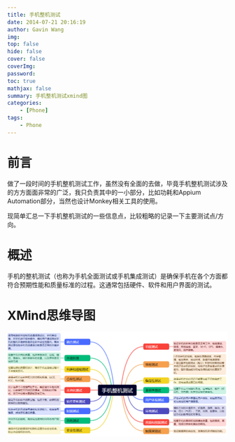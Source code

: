 ```yaml
---
title: 手机整机测试
date: 2014-07-21 20:16:19
author: Gavin Wang
img: 
top: false
hide: false
cover: false
coverImg:
password:
toc: true
mathjax: false
summary: 手机整机测试xmind图
categories:
    - [Phone]
tags:
    - Phone
---
```


# 前言

做了一段时间的手机整机测试工作，虽然没有全面的去做，毕竟手机整机测试涉及的方方面面非常的广泛，我只负责其中的一小部分，比如功耗和Appium Automation部分，当然也设计Monkey相关工具的使用。

现简单汇总一下手机整机测试的一些信息点，比较粗略的记录一下主要测试点/方向。


# 概述

手机的整机测试（也称为手机全面测试或手机集成测试）是确保手机在各个方面都符合预期性能和质量标准的过程。这通常包括硬件、软件和用户界面的测试。

# XMind思维导图

<img class="shadow" src="/img/in-post/手机整机测试.png" width="800">

